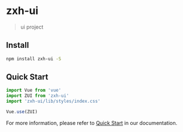 # zxh-ui

> ui project

## Install

``` bash
npm install zxh-ui -S
```

## Quick Start
``` javascript
import Vue from 'vue'
import ZUI from 'zxh-ui'
import 'zxh-ui/lib/styles/index.css'

Vue.use(ZUI)
```

For more information, please refer to [Quick Start](https://zxh742755443.github.io/zxh-ui/) in our documentation.
